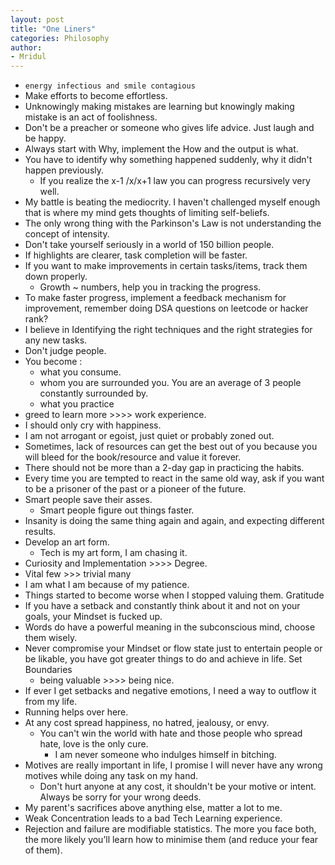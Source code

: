 ```yaml
---
layout: post
title: "One Liners"
categories: Philosophy
author:
- Mridul
---
```



- `energy infectious and smile contagious`
- Make efforts to become effortless.
- Unknowingly making mistakes are learning but knowingly making mistake is an act of foolishness.
- Don't be a preacher or someone who gives life advice. Just laugh and be happy.
- Always start with Why, implement the How and the output is what.
- You have to identify why something happened suddenly, why it didn't happen previously.
  - If you realize the x-1 /x/x+1 law you can progress recursively very well.
- My battle is beating the mediocrity. I haven't challenged myself enough that is where my mind gets thoughts of limiting self-beliefs.
- The only wrong thing with the Parkinson's Law is not understanding the concept of intensity.
- Don't take yourself seriously in a world of 150 billion people.
- If highlights are clearer, task completion will be faster.
- If you want to make improvements in certain tasks/items, track them down properly. 
  - Growth ~ numbers, help you in tracking the progress.
- To make faster progress, implement a feedback mechanism for improvement, remember doing DSA questions on leetcode or hacker rank?
- I believe in Identifying the right techniques and the right strategies for any new tasks.
- Don't judge people.
- You become :
  -   what you consume.
  -   whom you are surrounded you. You are an average of 3 people constantly surrounded by.
  -   what you practice
- greed to learn more >>>> work experience.
- I should only cry with happiness.
- I am not arrogant or egoist, just quiet or probably zoned out.
- Sometimes, lack of resources can get the best out of you because you will bleed for the book/resource and value it forever.
- There should not be more than a 2-day gap in practicing the habits.
- Every time you are tempted to react in the same old way, ask if you want to be a prisoner of the past or a pioneer of the future.
- Smart people save their asses.
  - Smart people figure out things faster.
- Insanity is doing the same thing again and again, and expecting different results.
- Develop an art form.
	- Tech is my art form, I am chasing it.
- Curiosity and Implementation >>>> Degree.
- Vital few >>> trivial many
- I am what I am because of my patience.
- Things started to become worse when I stopped valuing them. Gratitude
- If you have a setback and constantly think about it and not on your goals, your Mindset is fucked up.
- Words do have a powerful meaning in the subconscious mind, choose them wisely.
- Never compromise your Mindset or flow state just to entertain people or be likable, you have got greater things to do and achieve in life. Set Boundaries
	- being valuable >>>> being nice.
- If ever I get setbacks and negative emotions, I need a way to outflow it from my life. 
- Running helps over here.
- At any cost spread happiness, no hatred, jealousy, or envy.
	- You can't win the world with hate and those people who spread hate, love is the only cure.
		- I am never someone who indulges himself in bitching.
- Motives are really important in life, I promise I will never have any wrong motives while doing any task on my hand.
	- Don't hurt anyone at any cost, it shouldn't be your motive or intent. Always be sorry for your wrong deeds.
- My parent's sacrifices above anything else, matter a lot to me.
- Weak Concentration leads to a bad Tech Learning experience.
- Rejection and failure are modifiable statistics. The more you face both, the more likely you’ll learn how to minimise them (and reduce your fear of them).
